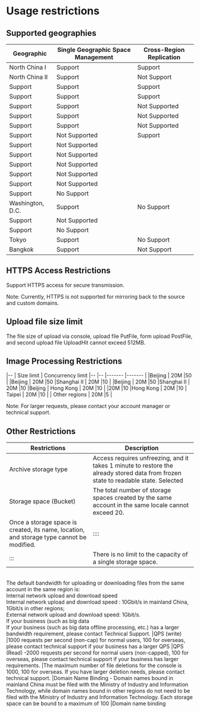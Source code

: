 

# Usage restrictions

## Supported geographies

| Geographic | Single Geographic Space Management | Cross-Region Replication |
| --- | ------- | ------- |
| North China I | Support | Support | Support
| North China II | Support | Not Support |
Support | Support | Support | Support | Support | Support | Support | Shanghai II | Support | Support | Support | Support | Support
Support | Support | Support | Support | Support | Guangzhou
| Support | Support | Not Supported
| Support | Support | Not Supported
| Support | Support | Not Supported
Support | Not Supported | Support | Jakarta | Support | Not Supported
| Support | Not Supported
| Support | Not Supported
| Support | Not Supported
| Support | Not Supported
| Support | Not Supported
| Support | No Support
| Washington, D.C. | Support | No Support
| Support | Not Supported
| Support | No Support
| Tokyo | Support | No Support
| Bangkok | Support | Not Support

## HTTPS Access Restrictions

Support HTTPS access for secure transmission.

Note: Currently, HTTPS is not supported for mirroring back to the source and custom domains.

## Upload file size limit

The file size of upload via console, upload file PutFile, form upload PostFile, and second upload file UploadHit cannot exceed 512MB.

## Image Processing Restrictions
|-- | Size limit | Concurrency limit |--
|-- |------- |------- |
|Beijing | 20M |50 |
|Beijing | 20M |50 |Shanghai II | 20M |10 |
|Beijing | 20M |50 |Shanghai II | 20M |10 |Beijing
| Hong Kong | 20M |10 |
|20M |10 |Hong Kong | 20M |10 | Taipei | 20M |10 |
| Other regions | 20M |5 |


Note: For larger requests, please contact your account manager or technical support.

## Other Restrictions
|Restrictions |Description |
|---------------- | ------------------------------------------------------------------------ |
|Archive storage type |Access requires unfreezing, and it takes 1 minute to restore the already stored data from frozen state to readable state. Selected
|Storage space (Bucket) |The total number of storage spaces created by the same account in the same locale cannot exceed 20. |:::: |Storage
|Once a storage space is created, its name, location, and storage type cannot be modified. |:::: |A single storage space cannot be created.
|::: |There is no limit to the capacity of a single storage space. |::: |The capacity of a single storage space is not limited.
<br>The default bandwidth for uploading or downloading files from the same account in the same region is: <br>Internal network upload and download speed <br>Internal network upload and download speed : 10Gbit/s in mainland China, 1Gbit/s in other regions;<br>External network upload and download speed: 1Gbit/s.<br>If your business (such as big data <br>If your business (such as big data offline processing, etc.) has a larger bandwidth requirement, please contact Technical Support.
|QPS (write) |1000 requests per second (non-cap) for normal users, 100 for overseas, please contact technical support if your business has a larger QPS
|QPS (Read) -2000 requests per second for normal users (non-capped), 100 for overseas, please contact technical support if your business has larger requirements.
|The maximum number of file deletions for the console is 1000, 100 for overseas. If you have larger deletion needs, please contact technical support.
|Domain Name Binding - Domain names bound in mainland China must be filed with the Ministry of Industry and Information Technology, while domain names bound in other regions do not need to be filed with the Ministry of Industry and Information Technology. Each storage space can be bound to a maximum of 100 |Domain name binding



